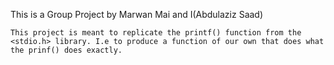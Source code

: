 This is a Group Project by
Marwan Mai and I(Abdulaziz Saad)

	This project is meant to replicate the printf() function from the <stdio.h> library. I.e to produce a function of our own that does what the prinf() does exactly.
